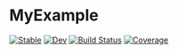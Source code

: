 # MyExample

[![Stable](https://img.shields.io/badge/docs-stable-blue.svg)](https://Arkoniak.github.io/MyExample.jl/stable)
[![Dev](https://img.shields.io/badge/docs-dev-blue.svg)](https://Arkoniak.github.io/MyExample.jl/dev)
[![Build Status](https://github.com/Arkoniak/MyExample.jl/workflows/CI/badge.svg)](https://github.com/Arkoniak/MyExample.jl/actions)
[![Coverage](https://codecov.io/gh/Arkoniak/MyExample.jl/branch/master/graph/badge.svg)](https://codecov.io/gh/Arkoniak/MyExample.jl)

